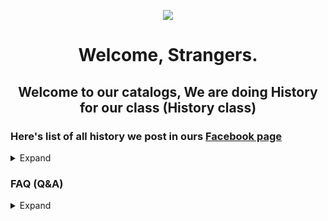<p align="center">
  <img src="https://scontent.fbkk5-4.fna.fbcdn.net/v/t39.30808-6/284460581_112750638111317_9058269203675820583_n.jpg?stp=dst-jpg_s960x960&_nc_cat=110&ccb=1-7&_nc_sid=e3f864&_nc_eui2=AeFFHVptqM5_Sbc4dRC09vKPizFV01LdM32LMVXTUt0zfdQnPo6Yf59UKWdEQGO5h0dBjiAbjobioNJgorOf2oL0&_nc_ohc=zZU-OjE4jxYAX8c2l6q&_nc_ht=scontent.fbkk5-4.fna&oh=00_AT8_ewapH6OjZfxjLRodCSa9FMnp4ti_L-GyjYeowlqfjA&oe=6294B3DC" />
</p>

<h1 align="center">Welcome, Strangers.</h1>

<h2 align="center">Welcome to our catalogs, We are doing History for our class (History class)</h2>

### Here's list of all history we post in ours [Facebook page](https://www.facebook.com/TunIP06413)
<details><summary>Expand</summary>
  <p>
    
- [การกำเนิดของอารยธรรม](https://github.com/RinmeSTD/TunIP06413/tree/rindef/birthofcivilization)
- [จักรวรรดิโรมัน](https://github.com/RinmeSTD/TunIP06413/tree/rindef/romanempire)
- [อารยธรรมกรีก](https://github.com/RinmeSTD/TunIP06413/tree/rindef/greek)
- [ก๋วยเตี๋ยวเรือ](https://github.com/RinmeSTD/TunIP06413/tree/rindef/boatnoodle)
- [การประชุมของสภา"Sejm"](https://github.com/RinmeSTD/TunIP06413/tree/rindef/sejm)
- [วันแห่งการบอกรักกัน ในฉบับจีน](https://github.com/RinmeSTD/TunIP06413/tree/rindef/520)
- [ที่มาคำว่า "แฟน"](https://github.com/RinmeSTD/TunIP06413/tree/rindef/fans)
- [ชายรักชาย](https://github.com/RinmeSTD/TunIP06413/blob/rindef/pride)
- [ประชาธิปไตย](https://github.com/RinmeSTD/TunIP06413/blob/rindef/democracy)
- [พระเจ้าแผ่นดินสยามในรัชกาลที่ 4 มี 2 พระองค์](https://github.com/RinmeSTD/TunIP06413/tree/rindef/2kingrama4)
    
    </p>
</details>

### FAQ (Q&A)
<details><summary>Expand</summary>
  <p>
    
- Why github?
> Because one of admins are good in doing a document in github so.

- How many admins?
> There are 2, It's myself(Rinme) and another Female admin :).

- How many we are(In class)
> We're only 17 peoples, compare to others class we are little amount of people.

- How we find infomations?
> Google.

- What we do?
> Simple. A history about anything such as WW2, Ramkhamhaeng, Vietnam war, Kissing, History of some word and etc.

</p>
</details>
